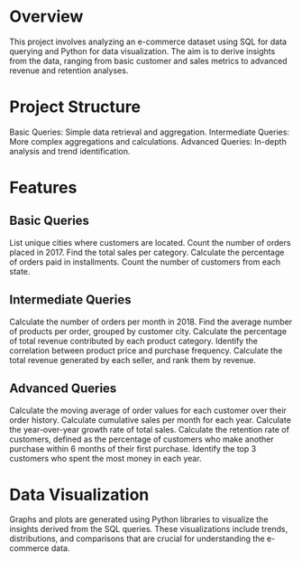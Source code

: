 # Overview
This project involves analyzing an e-commerce dataset using SQL for data querying and Python for data visualization. The aim is to derive insights from the data, ranging from basic customer and sales metrics to advanced revenue and retention analyses.

# Project Structure
Basic Queries: Simple data retrieval and aggregation.
Intermediate Queries: More complex aggregations and calculations.
Advanced Queries: In-depth analysis and trend identification.
# Features
## Basic Queries
List unique cities where customers are located.
Count the number of orders placed in 2017.
Find the total sales per category.
Calculate the percentage of orders paid in installments.
Count the number of customers from each state.
## Intermediate Queries
Calculate the number of orders per month in 2018.
Find the average number of products per order, grouped by customer city.
Calculate the percentage of total revenue contributed by each product category.
Identify the correlation between product price and purchase frequency.
Calculate the total revenue generated by each seller, and rank them by revenue.
## Advanced Queries
Calculate the moving average of order values for each customer over their order history.
Calculate cumulative sales per month for each year.
Calculate the year-over-year growth rate of total sales.
Calculate the retention rate of customers, defined as the percentage of customers who make another purchase within 6 months of their first purchase.
Identify the top 3 customers who spent the most money in each year.
# Data Visualization
Graphs and plots are generated using Python libraries to visualize the insights derived from the SQL queries. These visualizations include trends, distributions, and comparisons that are crucial for understanding the e-commerce data.
